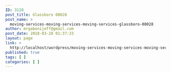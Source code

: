 ```yaml
---
ID: 3128
post_title: Glassboro 08028
post_name: >
  moving-services-moving-services-moving-services-glassboro-08028
author: mrgabonijeff@gmail.com
post_date: 2018-03-28 01:37:33
layout: page
link: >
  http://localhost/wordpress/moving-services-moving-services-moving-services-glassboro-08028/
published: true
tags: [ ]
categories: [ ]
---
```

